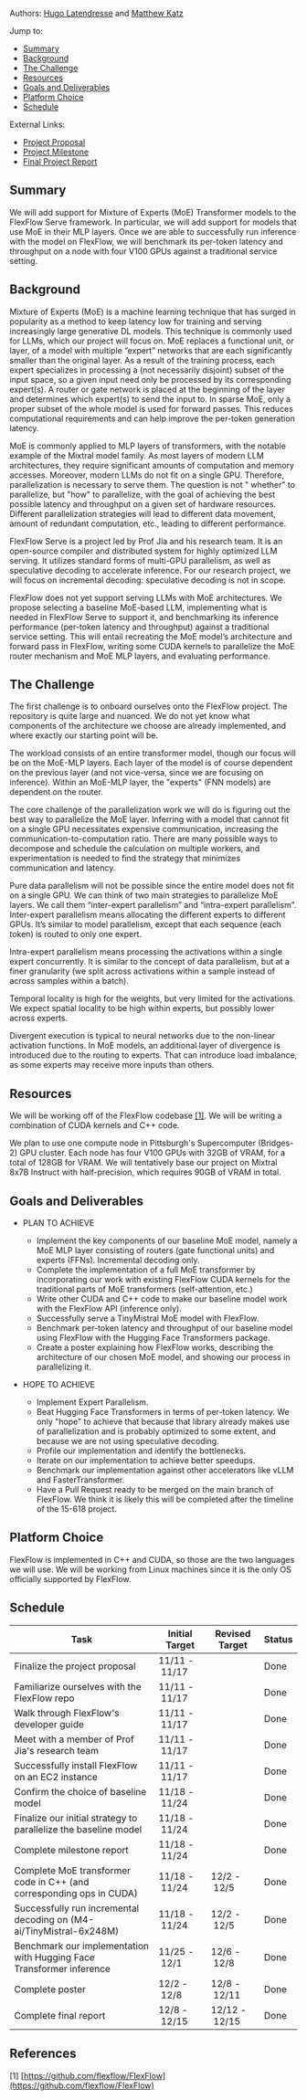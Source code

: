 Authors: [Hugo Latendresse](https://github.com/hugolatendresse) and [Matthew Katz](https://github.com/mhk197)

Jump to:

- [Summary](https://hugolatendresse.github.io/15618-final-project/#summary)
- [Background](https://hugolatendresse.github.io/15618-final-project/#background)
- [The Challenge](https://hugolatendresse.github.io/15618-final-project/#the-challenge)
- [Resources](https://hugolatendresse.github.io/15618-final-project/#resources)
- [Goals and Deliverables](https://hugolatendresse.github.io/15618-final-project/#goals-and-deliverables)
- [Platform Choice](https://hugolatendresse.github.io/15618-final-project/#platform-choice)
- [Schedule](https://hugolatendresse.github.io/15618-final-project/#schedule)

External Links:

- [Project Proposal](docs/15618%20Project%20Proposal.pdf)
- [Project Milestone](docs/15618%20Project%20Milestone.pdf)
- [Final Project Report](docs/15618%20Project%20Report.pdf)

## Summary

We will add support for Mixture of Experts (MoE) Transformer models to the FlexFlow Serve framework. In particular, we
will add support for models that use MoE in their MLP layers. Once we are able to successfully run inference with the
model on FlexFlow, we will benchmark its per-token latency and throughput on a node with four V100 GPUs against a
traditional service setting.

## Background

Mixture of Experts (MoE) is a machine learning technique that has surged in popularity as a method to keep latency low
for training and serving increasingly large generative DL models. This technique is commonly used for LLMs, which our
project will focus on. MoE replaces a functional unit, or layer, of a model with multiple “expert” networks that are
each significantly smaller than the original layer. As a result of the training process, each expert specializes in
processing a (not necessarily disjoint) subset of the input space, so a given input need only be processed by its
corresponding expert(s). A router or gate network is placed at the beginning of the layer and determines which expert(s)
to send the input to. In sparse MoE, only a proper subset of the whole model is used for forward passes. This reduces
computational requirements and can help improve the per-token generation latency.
<br>

MoE is commonly applied to MLP layers of transformers, with the notable example of the Mixtral model family. As most
layers of modern LLM architectures, they require significant amounts of computation and memory accesses. Moreover,
modern LLMs do not fit on a single GPU. Therefore, parallelization is necessary to serve them. The question is not "
whether" to parallelize, but "how" to parallelize, with the goal of achieving the best possible latency and throughput on a given
set of hardware resources. Different parallelization strategies will lead to different data movement, amount of
redundant computation, etc., leading to different performance.
<br>

FlexFlow Serve is a project led by Prof Jia and his research team. It is an open-source compiler and distributed system
for highly optimized LLM serving. It utilizes standard forms of multi-GPU parallelism, as well as speculative decoding
to accelerate inference. For our research project, we will focus on incremental decoding: speculative decoding is not in
scope.
<br>

FlexFlow does not yet support serving LLMs with MoE architectures. We propose selecting a baseline MoE-based LLM,
implementing what is needed in FlexFlow Serve to support it, and benchmarking its inference performance (per-token
latency and throughput) against a traditional service setting. This will entail recreating the MoE
model’s architecture and forward pass in FlexFlow, writing some CUDA kernels to parallelize the MoE router mechanism and
MoE MLP layers, and evaluating performance.

## The Challenge

The first challenge is to onboard ourselves onto the FlexFlow project. The repository is quite large and nuanced. We do
not yet know what components of the architecture we choose are already implemented, and where exactly our starting point
will be.
<br>

The workload consists of an entire transformer model, though our focus will be on the MoE-MLP layers. Each layer of the
model is of course dependent on the previous layer (and not vice-versa, since we are focusing on inference). Within an
MoE-MLP layer, the "experts" (FNN models) are dependent on the router. 
<br>

The core challenge of the parallelization work we will do is figuring out the best way to parallelize the MoE layer.
Inferring with a model that cannot fit on a single GPU necessitates expensive communication, increasing the
communication-to-computation ratio. There are many possible ways to decompose and schedule the calculation on multiple
workers, and experimentation is needed to find the strategy that minimizes communication and latency.
<br>

Pure data parallelism will not be possible since the entire model does not fit on a single GPU. We can think of two main
strategies to parallelize MoE layers. We call them “inter-expert parallelism” and “intra-expert parallelism”.
Inter-expert parallelism means allocating the different experts to different GPUs. It’s similar to model parallelism,
except that each sequence (each token) is routed to only one expert.
<br>

Intra-expert parallelism means processing the activations within a single expert concurrently. It is similar to the
concept of data parallelism, but at a finer granularity (we split across activations within a sample instead of across
samples within a batch). 
<br>

Temporal locality is high for the weights, but very limited for the activations. We expect spatial locality to be high
within experts, but possibly lower across experts. 
<br>

Divergent execution is typical to neural networks due to the non-linear activation functions. In MoE models, an
additional layer of divergence is introduced due to the routing to experts. That can introduce load imbalance, as some
experts may receive more inputs than others.

## Resources

We will be working off of the FlexFlow codebase [[1]](https://hugolatendresse.github.io/15618-final-project/#references). 
We will be writing a combination of CUDA kernels and C++ code.
<br>

We plan to use one compute node in Pittsburgh's Supercomputer (Bridges-2) GPU cluster. Each node has four V100 GPUs with
32GB of VRAM, for a total of 128GB for VRAM. We will tentatively base our project on Mixtral 8x7B Instruct with
half-precision, which requires 90GB of VRAM in total.

## Goals and Deliverables

- PLAN TO ACHIEVE
    - Implement the key components of our baseline MoE model, namely a MoE MLP layer consisting of routers (gate functional units) and experts (FFNs). Incremental decoding only.
    - Complete the implementation of a full MoE transformer by incorporating our work with existing FlexFlow CUDA
      kernels for the traditional parts of MoE transformers (self-attention, etc.)
    - Write other CUDA and C++ code to make our baseline model work with the FlexFlow API (inference only).
    - Successfully serve a TinyMistral MoE model with FlexFlow.
    - Benchmark per-token latency and throughput of our baseline model using FlexFlow with the
      Hugging Face Transformers package.
    - Create a poster explaining how FlexFlow works, describing the architecture of our chosen MoE model, and showing
      our process in parallelizing it.

- HOPE TO ACHIEVE
    - Implement Expert Parallelism.
    - Beat Hugging Face Transformers in terms of per-token latency. We only "hope" to achieve that because that library
      already makes use of parallelization and is probably optimized to some extent, and because we are not using
      speculative decoding.
    - Profile our implementation and identify the bottlenecks.
    - Iterate on our implementation to achieve better speedups.
    - Benchmark our implementation against other accelerators like vLLM and FasterTransformer.
    - Have a Pull Request ready to be merged on the main branch of FlexFlow. We think it is likely this will be completed after the timeline of the 15-618 project. 

## Platform Choice

FlexFlow is implemented in C++ and CUDA, so those are the two languages we will use.
We will be working from Linux machines since it is the only OS officially supported by FlexFlow.

## Schedule

| Task                                                                 | Initial Target              | Revised Target          | Status |
|----------------------------------------------------------------------|-----------------------------|-------------------------|--------|
| Finalize the project proposal                                        | 11/11&nbsp;-&nbsp;11/17     |                         | Done   | 
| Familiarize ourselves with the FlexFlow repo                         | 11/11&nbsp;-&nbsp;11/17     |                         | Done   |
| Walk through FlexFlow's developer guide                              | 11/11&nbsp;-&nbsp;11/17     |                         | Done   |
| Meet with a member of Prof Jia's research team                       | 11/11&nbsp;-&nbsp;11/17     |                         | Done   |
| Successfully install FlexFlow on an EC2 instance                     | 11/11&nbsp;-&nbsp;11/17     |                         | Done   |
| Confirm the choice of baseline model                                 | 11/18&nbsp;-&nbsp;11/24     |                         | Done   |
| Finalize our initial strategy to parallelize the baseline model      | 11/18&nbsp;-&nbsp;11/24     |                         | Done   |
| Complete milestone report                                            | 11/18&nbsp;-&nbsp;11/24     |                         | Done   |
| Complete MoE transformer code in C++ (and corresponding ops in CUDA) | 11/18&nbsp;-&nbsp;11/24     | 12/2&nbsp;-&nbsp;12/5   | Done   |
| Successfully run incremental decoding on (M4-ai/TinyMistral-6x248M)  | 11/18&nbsp;-&nbsp;11/24     | 12/2&nbsp;-&nbsp;12/5   | Done   |
| Benchmark our implementation with Hugging Face Transformer inference | 11/25&nbsp;-&nbsp;12/1      | 12/6&nbsp;-&nbsp;12/8   | Done   |
| Complete poster                                                      | 12/2&nbsp;-&nbsp;12/8       | 12/8&nbsp;-&nbsp;12/11  | Done   |
| Complete final report                                                | 12/8&nbsp;-&nbsp;12/15      | 12/12&nbsp;-&nbsp;12/15 | Done   |


## References

[1] [https://github.com/flexflow/FlexFlow](https://github.com/flexflow/FlexFlow)
